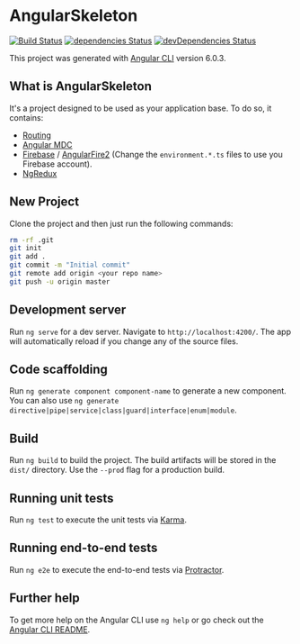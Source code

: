 # AngularSkeleton

[![Build Status](https://travis-ci.org/estacioneto/angular-skeleton.svg?branch=master)](https://travis-ci.org/estacioneto/angular-skeleton)
[![dependencies Status](https://david-dm.org/estacioneto/angular-skeleton/status.svg)](https://david-dm.org/estacioneto/angular-skeleton)
[![devDependencies Status](https://david-dm.org/estacioneto/angular-skeleton/dev-status.svg)](https://david-dm.org/estacioneto/angular-skeleton?type=dev)

This project was generated with [Angular CLI](https://github.com/angular/angular-cli) version 6.0.3.

## What is AngularSkeleton

It's a project designed to be used as your application base. To do so, it contains:

* [Routing](https://angular.io/guide/router)
* [Angular MDC](https://trimox.github.io/angular-mdc-web)
* [Firebase](https://firebase.google.com) / [AngularFire2](https://github.com/angular/angularfire2) (Change the `environment.*.ts` files to use you Firebase account).
* [NgRedux](https://github.com/angular-redux/store)

## New Project

Clone the project and then just run the following commands:

```bash
rm -rf .git
git init
git add .
git commit -m "Initial commit"
git remote add origin <your repo name>
git push -u origin master
```

## Development server

Run `ng serve` for a dev server. Navigate to `http://localhost:4200/`. The app will automatically reload if you change any of the source files.

## Code scaffolding

Run `ng generate component component-name` to generate a new component. You can also use `ng generate directive|pipe|service|class|guard|interface|enum|module`.

## Build

Run `ng build` to build the project. The build artifacts will be stored in the `dist/` directory. Use the `--prod` flag for a production build.

## Running unit tests

Run `ng test` to execute the unit tests via [Karma](https://karma-runner.github.io).

## Running end-to-end tests

Run `ng e2e` to execute the end-to-end tests via [Protractor](http://www.protractortest.org/).

## Further help

To get more help on the Angular CLI use `ng help` or go check out the [Angular CLI README](https://github.com/angular/angular-cli/blob/master/README.md).
